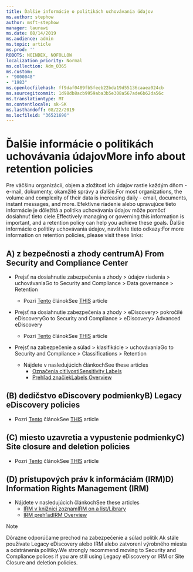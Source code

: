 ```yaml
---
title: Ďalšie informácie o politikách uchovávania údajov
ms.author: stephow
author: msft-stephow
manager: laurawi
ms.date: 08/14/2019
ms.audience: admin
ms.topic: article
ms.prod: ''
ROBOTS: NOINDEX, NOFOLLOW
localization_priority: Normal
ms.collection: Adm_O365
ms.custom:
- "9000048"
- "1983"
ms.openlocfilehash: ff9daf0489fb5feeb22bda19d55136caaea024cb
ms.sourcegitcommit: 1d98db8acb9959aba3b5e308a567ade6b62da56c
ms.translationtype: MT
ms.contentlocale: sk-SK
ms.lasthandoff: 08/22/2019
ms.locfileid: "36521690"
---
```

# <a name="more-info-about-retention-policies"></a><span data-ttu-id="a7b60-102">Ďalšie informácie o politikách uchovávania údajov</span><span class="sxs-lookup"><span data-stu-id="a7b60-102">More info about retention policies</span></span>

<span data-ttu-id="a7b60-103">Pre väčšinu organizácií, objem a zložitosť ich údajov rastie každým dňom - e-mail, dokumenty, okamžité správy a ďalšie.</span><span class="sxs-lookup"><span data-stu-id="a7b60-103">For most organizations, the volume and complexity of their data is increasing daily - email, documents, instant messages, and more.</span></span> <span data-ttu-id="a7b60-104">Efektívne riadenie alebo upravujúce tieto informácie je dôležitá a politika uchovávania údajov môže pomôcť dosiahnuť tieto ciele.</span><span class="sxs-lookup"><span data-stu-id="a7b60-104">Effectively managing or governing this information is important, and a retention policy can help you achieve these goals.</span></span> <span data-ttu-id="a7b60-105">Ďalšie informácie o politiky uchovávania údajov, navštívte tieto odkazy:</span><span class="sxs-lookup"><span data-stu-id="a7b60-105">For more information on retention policies, please visit these links:</span></span>

## <a name="a-from-security-and-compliance-center"></a><span data-ttu-id="a7b60-106">A) z bezpečnosti a zhody centrum</span><span class="sxs-lookup"><span data-stu-id="a7b60-106">A) From Security and Compliance Center</span></span>

- <span data-ttu-id="a7b60-107">Prejsť na dosiahnutie zabezpečenia a zhody > údajov riadenia > uchovávania</span><span class="sxs-lookup"><span data-stu-id="a7b60-107">Go to Security and Compliance > Data governance > Retention</span></span>
  - <span data-ttu-id="a7b60-108">Pozri [Tento](https://docs.microsoft.com/office365/securitycompliance/retention-policies) článok</span><span class="sxs-lookup"><span data-stu-id="a7b60-108">See [THIS](https://docs.microsoft.com/office365/securitycompliance/retention-policies) article</span></span>

- <span data-ttu-id="a7b60-109">Prejsť na dosiahnutie zabezpečenia a zhody > eDiscovery> pokročilé eDiscovery</span><span class="sxs-lookup"><span data-stu-id="a7b60-109">Go to Security and Compliance > eDiscovery> Advanced eDiscovery</span></span> 
  - <span data-ttu-id="a7b60-110">Pozri [Tento](https://docs.microsoft.com/office365/securitycompliance/ediscovery-cases) článok</span><span class="sxs-lookup"><span data-stu-id="a7b60-110">See [THIS](https://docs.microsoft.com/office365/securitycompliance/ediscovery-cases) article</span></span>

- <span data-ttu-id="a7b60-111">Prejsť na zabezpečenie a súlad > klasifikácie > uchovávania</span><span class="sxs-lookup"><span data-stu-id="a7b60-111">Go to Security and Compliance > Classifications > Retention</span></span>
  - <span data-ttu-id="a7b60-112">Nájdete v nasledujúcich článkoch</span><span class="sxs-lookup"><span data-stu-id="a7b60-112">See these articles</span></span>
    - [<span data-ttu-id="a7b60-113">Označenia citlivosti</span><span class="sxs-lookup"><span data-stu-id="a7b60-113">Sensitivity Labels</span></span>](https://docs.microsoft.com/office365/securitycompliance/sensitivity-labels)
    - [<span data-ttu-id="a7b60-114">Prehľad značiek</span><span class="sxs-lookup"><span data-stu-id="a7b60-114">Labels Overview</span></span>](https://docs.microsoft.com/office365/securitycompliance/labels)

## <a name="b-legacy-ediscovery-policies"></a><span data-ttu-id="a7b60-115">(B) dedičstvo eDiscovery podmienky</span><span class="sxs-lookup"><span data-stu-id="a7b60-115">B) Legacy eDiscovery policies</span></span>

- <span data-ttu-id="a7b60-116">Pozri [Tento](https://support.office.com/article/Set-up-an-eDiscovery-Center-in-SharePoint-Online-A18F8975-AA7F-43B4-A7D6-001D14744D8E) článok</span><span class="sxs-lookup"><span data-stu-id="a7b60-116">See [THIS](https://support.office.com/article/Set-up-an-eDiscovery-Center-in-SharePoint-Online-A18F8975-AA7F-43B4-A7D6-001D14744D8E) article</span></span>

## <a name="c-site-closure-and-deletion-policies"></a><span data-ttu-id="a7b60-117">(C) miesto uzavretia a vypustenie podmienky</span><span class="sxs-lookup"><span data-stu-id="a7b60-117">C) Site closure and deletion policies</span></span>

- <span data-ttu-id="a7b60-118">Pozri [Tento](https://support.office.com/article/Use-policies-for-site-closure-and-deletion-A8280D82-27FD-48C5-9ADF-8A5431208BA5) článok</span><span class="sxs-lookup"><span data-stu-id="a7b60-118">See [THIS](https://support.office.com/article/Use-policies-for-site-closure-and-deletion-A8280D82-27FD-48C5-9ADF-8A5431208BA5) article</span></span>  

## <a name="d-information-rights-management-irm"></a><span data-ttu-id="a7b60-119">(D) prístupových práv k informáciám (IRM)</span><span class="sxs-lookup"><span data-stu-id="a7b60-119">D) Information Rights Management (IRM)</span></span>

- <span data-ttu-id="a7b60-120">Nájdete v nasledujúcich článkoch</span><span class="sxs-lookup"><span data-stu-id="a7b60-120">See these articles</span></span>
  - [<span data-ttu-id="a7b60-121">IRM v knižnici zoznam</span><span class="sxs-lookup"><span data-stu-id="a7b60-121">IRM on a list/Library</span></span>](https://support.office.com/article/apply-information-rights-management-to-a-list-or-library-3bdb5c4e-94fc-4741-b02f-4e7cc3c54aa1)
  - [<span data-ttu-id="a7b60-122">IRM prehľad</span><span class="sxs-lookup"><span data-stu-id="a7b60-122">IRM Overview</span></span>](https://support.office.com/article/create-and-apply-information-management-policies-eb501fe9-2ef6-4150-945a-65a6451ee9e9)

> [!Note]
> <span data-ttu-id="a7b60-123">Dôrazne odporúčame prechod na zabezpečenie a súlad politík Ak stále používate Legacy eDiscovery alebo IRM alebo zatvorení výrobného miesta a odstránenia politiky.</span><span class="sxs-lookup"><span data-stu-id="a7b60-123">We strongly recommend moving to Security and Compliance polices if you are still using Legacy eDiscovery or IRM or Site Closure and deletion policies.</span></span>
